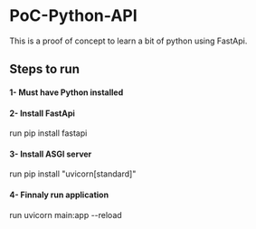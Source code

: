 # PoC-Python-API
This is a proof of concept to learn a bit of python using FastApi.

## Steps to run
#### 1- Must have Python installed

#### 2- Install FastApi<br>
run pip install fastapi

#### 3- Install ASGI server<br>
run pip install "uvicorn[standard]"

#### 4- Finnaly run application<br>
run uvicorn main:app --reload
